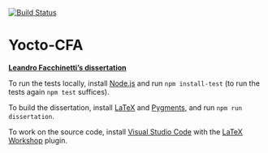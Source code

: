 [![Build Status](https://travis-ci.com/leafac/yocto-cfa.svg?branch=master)](https://travis-ci.com/leafac/yocto-cfa)

Yocto-CFA
=========

[**Leandro Facchinetti’s dissertation**](dissertation/yocto-cfa.pdf)

To run the tests locally, install [Node.js](https://nodejs.org/) and run `npm install-test` (to run the tests again `npm test` suffices).

To build the dissertation, install [LaTeX](https://www.latex-project.org) and [Pygments](http://pygments.org), and run `npm run dissertation`.

To work on the source code, install [Visual Studio Code](https://code.visualstudio.com) with the [LaTeX Workshop](https://marketplace.visualstudio.com/items?itemName=James-Yu.latex-workshop) plugin.

